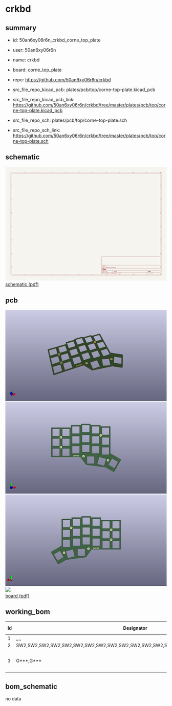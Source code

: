 # crkbd
 
## summary 
* id: 50an6xy06r6n_crkbd_corne_top_plate
* user: 50an6xy06r6n
* name: crkbd
* board: corne_top_plate
* repo: https://github.com/50an6xy06r6n/crkbd
* src_file_repo_kicad_pcb: plates/pcb/top/corne-top-plate.kicad_pcb
* src_file_repo_kicad_pcb_link: https://github.com/50an6xy06r6n/crkbd/tree/master/plates/pcb/top/corne-top-plate.kicad_pcb


* src_file_repo_sch: plates/pcb/top/corne-top-plate.sch
* src_file_repo_sch_link: https://github.com/50an6xy06r6n/crkbd/tree/master/plates/pcb/top/corne-top-plate.sch

## schematic  
![](working_schematic_600.png)  
[schematic (pdf)](working_schematic.pdf)  

## pcb  
![](working_3d_600.png) 
![](working_3d_front_600.png)  
![](working_3d_back_600.png)  
![](working_600.png)  
[board (pdf)](working.pdf)  

## working_bom
| Id | Designator | Footprint | Quantity | Designation | Supplier and ref |  | None | 
| --- | --- | --- | --- | --- | --- | --- | --- | 
| 1 | ,,,, | M2_Hole_TH | 5 |  |  |  | [''] | 
| 2 | SW2,SW2,SW2,SW2,SW2,SW2,SW2,SW2,SW2,SW2,SW2,SW2,SW2,SW2,SW2,SW2,SW2,SW2,SW2,SW2,SW2 | SW_Hole | 21 | KEY_SWITCH |  |  | [''] | 
| 3 | G***,G*** | corne-logo-horizontal-mask | 2 | LOGO |  |  | [''] | 


## bom_schematic
no data


